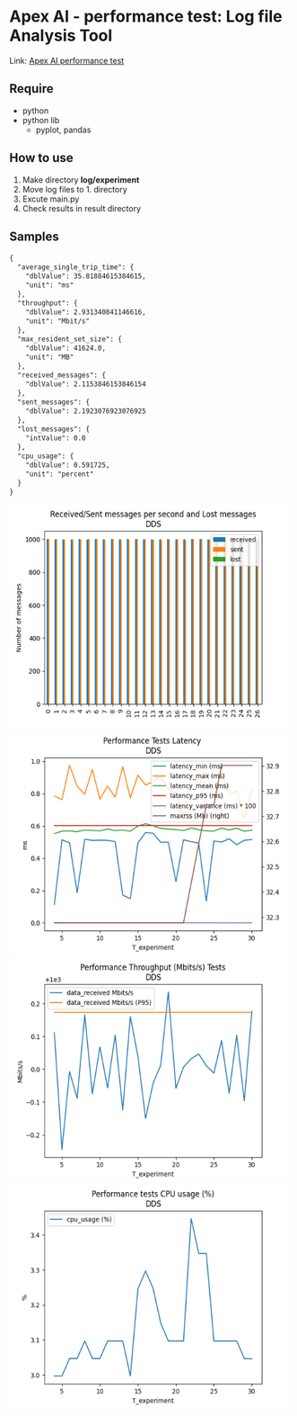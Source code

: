 Apex AI - performance test: Log file Analysis Tool
===
Link: [Apex AI performance test][Apex_AI_performance_test_URL]

Require   
----
- python
- python lib
  - pyplot, pandas

How to use
--------
1. Make directory __log/experiment__
2. Move log files to 1. directory
3. Excute main.py
4. Check results in result directory

Samples
--------
```
{
  "average_single_trip_time": {
    "dblValue": 35.81884615384615,
    "unit": "ms"
  },
  "throughput": {
    "dblValue": 2.931340841146616,
    "unit": "Mbit/s"
  },
  "max_resident_set_size": {
    "dblValue": 41624.0,
    "unit": "MB"
  },
  "received_messages": {
    "dblValue": 2.1153846153846154
  },
  "sent_messages": {
    "dblValue": 2.1923076923076925
  },
  "lost_messages": {
    "intValue": 0.0
  },
  "cpu_usage": {
    "dblValue": 0.591725,
    "unit": "percent"
  }
}
```

<img src="sample/histogram.png" width="500px" height="400px">  <img src="sample/latency_memory.png" width="500px" height="400px">
<img src="sample/throughput.png" width="500px" height="400px"> <img src="sample/cpu_usage.png" width="500px" height="400px">


[Apex_AI_performance_test_URL]: https://github.com/ros2/buildfarm_perf_tests

